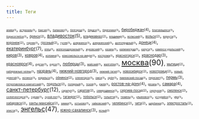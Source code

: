```yaml
---
title: Теги
---
```

<small><small><small><small>[анива](анива)(1)</small></small></small></small>, <small><small><small><small>[астрахань](астрахань)(1)</small></small></small></small>, <small><small><small><small>[баксан](баксан)(1)</small></small></small></small>, <small><small><small><small>[балаково](балаково)(1)</small></small></small></small>, <small><small><small><small>[белгород](белгород)(1)</small></small></small></small>, <small><small><small><small>[бердск](бердск)(1)</small></small></small></small>, <small><small><small><small>[березники](березники)(1)</small></small></small></small>, <small><small>[биробиджан](биробиджан)(4)</small></small>, <small><small><small><small>[благовещенск](благовещенск)(1)</small></small></small></small>, <small><small><small><small>[борисоглебск](борисоглебск)(1)</small></small></small></small>, <small><small><small>[брянск](брянск)(2)</small></small></small>, <small>[владивосток](владивосток)(5)</small>, <small><small><small>[владикавказ](владикавказ)(2)</small></small></small>, <small><small><small><small>[владимир](владимир)(1)</small></small></small></small>, <small><small><small><small>[волжский](волжский)(1)</small></small></small></small>, <small><small><small>[вольск](вольск)(2)</small></small></small>, <small><small><small><small>[воркута](воркута)(1)</small></small></small></small>, <small><small><small>[воронеж](воронеж)(2)</small></small></small>, <small><small><small><small>[горняк](горняк)(1)</small></small></small></small>, <small><small><small>[грозный](грозный)(2)</small></small></small>, <small><small><small><small>[гусев](гусев)(1)</small></small></small></small>, <small><small><small><small>[дзержинск](дзержинск)(1)</small></small></small></small>, <small><small><small><small>[дзержинский](дзержинский)(1)</small></small></small></small>, <small><small><small><small>[долгопрудный](долгопрудный)(1)</small></small></small></small>, <small><small>[донецк](донецк)(4)</small></small>, <small>[екатеринбург](екатеринбург)(7)</small>, <small><small><small><small>[елец](елец)(1)</small></small></small></small>, <small><small><small><small>[железнодорожный](железнодорожный)(1)</small></small></small></small>, <small><small><small><small>[жуковский](жуковский)(1)</small></small></small></small>, <small><small><small><small>[казань](казань)(1)</small></small></small></small>, <small><small><small><small>[калининград](калининград)(1)</small></small></small></small>, <small><small><small><small>[калуга](калуга)(1)</small></small></small></small>, <small><small><small><small>[каменск-уральский](каменск-уральский)(1)</small></small></small></small>, <small><small>[киров](киров)(3)</small></small>, <small><small>[ковров](ковров)(4)</small></small>, <small><small><small><small>[коломна](коломна)(1)</small></small></small></small>, <small><small><small><small>[комсомольск-на-амуре](комсомольск-на-амуре)(1)</small></small></small></small>, <small><small><small><small>[кострома](кострома)(1)</small></small></small></small>, <small><small><small>[красногорск](красногорск)(2)</small></small></small>, <small><small>[краснодар](краснодар)(3)</small></small>, <small><small>[красноярск](красноярск)(4)</small></small>, <small><small><small><small>[курган](курган)(1)</small></small></small></small>, <small><small><small><small>[курск](курск)(1)</small></small></small></small>, <small><small>[люберцы](люберцы)(3)</small></small>, <small><small><small><small>[майский](майский)(1)</small></small></small></small>, <small><small><small><small>[малгобек](малгобек)(1)</small></small></small></small>, <big><big>[москва](москва)(90)</big></big>, <small><small><small>[мытищи](мытищи)(2)</small></small></small>, <small><small><small><small>[набережные-челны](набережные-челны)(1)</small></small></small></small>, <small><small>[назрань](назрань)(4)</small></small>, <small><small>[нижний-новгород](нижний-новгород)(3)</small></small>, <small><small><small><small>[нижний-тагил](нижний-тагил)(1)</small></small></small></small>, <small><small><small>[новосибирск](новосибирск)(2)</small></small></small>, <small><small><small>[новотроицк](новотроицк)(2)</small></small></small>, <small><small><small><small>[новый-уренгой](новый-уренгой)(1)</small></small></small></small>, <small><small><small><small>[ногинск](ногинск)(1)</small></small></small></small>, <small><small><small><small>[норильск](норильск)(1)</small></small></small></small>, <small><small><small>[обнинск](обнинск)(2)</small></small></small>, <small><small><small><small>[оленегорск](оленегорск)(1)</small></small></small></small>, <small><small><small><small>[омск](омск)(1)</small></small></small></small>, <small><small><small><small>[орёл](орёл)(1)</small></small></small></small>, <small><small><small><small>[павловский-посад](павловский-посад)(1)</small></small></small></small>, <small><small><small><small>[пересвет](пересвет)(1)</small></small></small></small>, <small><small>[пермь](пермь)(3)</small></small>, <small><small><small><small>[петропавловск-камчатский](петропавловск-камчатский)(1)</small></small></small></small>, <small><small><small>[подольск](подольск)(2)</small></small></small>, <small><small><small><small>[полярный](полярный)(1)</small></small></small></small>, <small><small><small><small>[псков](псков)(1)</small></small></small></small>, <small><small><small><small>[ржев](ржев)(1)</small></small></small></small>, <small><small>[ростов-на-дону](ростов-на-дону)(4)</small></small>, <small><small><small><small>[рязань](рязань)(1)</small></small></small></small>, <small><small>[самара](самара)(4)</small></small>, [санкт-петербург](санкт-петербург)(12), <small><small><small><small>[сарапул](сарапул)(1)</small></small></small></small>, <small><small><small>[саратов](саратов)(2)</small></small></small>, <small><small><small><small>[северодвинск](северодвинск)(1)</small></small></small></small>, <small><small><small>[сергиев-посад](сергиев-посад)(2)</small></small></small>, <small><small><small><small>[серпухов](серпухов)(1)</small></small></small></small>, <small><small><small>[смоленск](смоленск)(2)</small></small></small>, <small><small><small><small>[солнечногорск](солнечногорск)(1)</small></small></small></small>, <small><small><small><small>[сураж](сураж)(1)</small></small></small></small>, <small><small><small><small>[сухой-лог](сухой-лог)(1)</small></small></small></small>, <small><small><small>[таганрог](таганрог)(2)</small></small></small>, <small><small><small>[тобольск](тобольск)(2)</small></small></small>, <small><small><small><small>[тольятти](тольятти)(1)</small></small></small></small>, <small><small><small><small>[тюмень](тюмень)(1)</small></small></small></small>, <small><small><small><small>[ульяновск](ульяновск)(1)</small></small></small></small>, <small><small><small><small>[уссурийск](уссурийск)(1)</small></small></small></small>, <small><small><small><small>[уфа](уфа)(1)</small></small></small></small>, <small><small><small>[хабаровск](хабаровск)(2)</small></small></small>, <small><small><small>[ханты-мансийск](ханты-мансийск)(2)</small></small></small>, <small><small><small><small>[химки](химки)(1)</small></small></small></small>, <small><small><small><small>[хотьково](хотьково)(1)</small></small></small></small>, <small><small><small><small>[чайковский](чайковский)(1)</small></small></small></small>, <small><small><small>[челябинск](челябинск)(2)</small></small></small>, <small><small><small>[чита](чита)(2)</small></small></small>, <small><small><small><small>[щербинка](щербинка)(1)</small></small></small></small>, <small><small><small>[электросталь](электросталь)(2)</small></small></small>, <small><small><small><small>[элиста](элиста)(1)</small></small></small></small>, <big>[энгельс](энгельс)(47)</big>, <small><small>[южно-сахалинск](южно-сахалинск)(3)</small></small>, <small><small><small><small>[ясный](ясный)(1)</small></small></small></small>